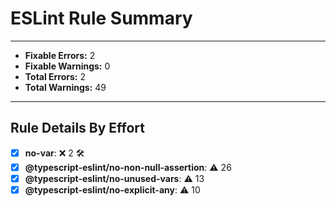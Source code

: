 # ESLint Rule Summary

---

- **Fixable Errors:** 2
- **Fixable Warnings:** 0
- **Total Errors:** 2
- **Total Warnings:** 49

---

## Rule Details By Effort

- [x] **no-var**: ❌ 2 🛠️
- [x] **@typescript-eslint/no-non-null-assertion**: ⚠️ 26 
- [x] **@typescript-eslint/no-unused-vars**: ⚠️ 13 
- [x] **@typescript-eslint/no-explicit-any**: ⚠️ 10 
